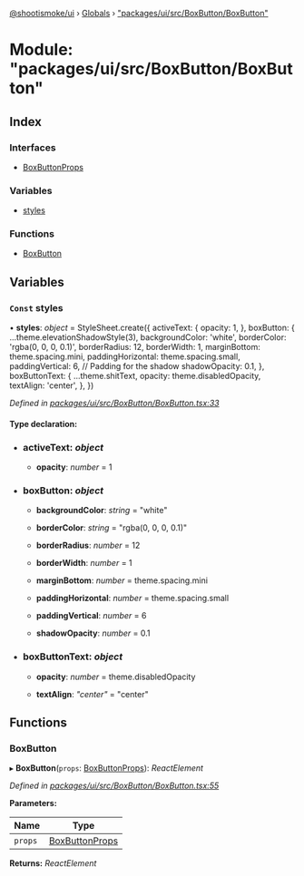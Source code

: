 [@shootismoke/ui](../README.md) › [Globals](../globals.md) › ["packages/ui/src/BoxButton/BoxButton"](_packages_ui_src_boxbutton_boxbutton_.md)

# Module: "packages/ui/src/BoxButton/BoxButton"

## Index

### Interfaces

* [BoxButtonProps](../interfaces/_packages_ui_src_boxbutton_boxbutton_.boxbuttonprops.md)

### Variables

* [styles](_packages_ui_src_boxbutton_boxbutton_.md#const-styles)

### Functions

* [BoxButton](_packages_ui_src_boxbutton_boxbutton_.md#boxbutton)

## Variables

### `Const` styles

• **styles**: *object* = StyleSheet.create({
	activeText: {
		opacity: 1,
	},
	boxButton: {
		...theme.elevationShadowStyle(3),
		backgroundColor: 'white',
		borderColor: 'rgba(0, 0, 0, 0.1)',
		borderRadius: 12,
		borderWidth: 1,
		marginBottom: theme.spacing.mini,
		paddingHorizontal: theme.spacing.small,
		paddingVertical: 6, // Padding for the shadow
		shadowOpacity: 0.1,
	},
	boxButtonText: {
		...theme.shitText,
		opacity: theme.disabledOpacity,
		textAlign: 'center',
	},
})

*Defined in [packages/ui/src/BoxButton/BoxButton.tsx:33](https://github.com/shootismoke/common/blob/af8195a/packages/ui/src/BoxButton/BoxButton.tsx#L33)*

#### Type declaration:

* ### **activeText**: *object*

  * **opacity**: *number* = 1

* ### **boxButton**: *object*

  * **backgroundColor**: *string* = "white"

  * **borderColor**: *string* = "rgba(0, 0, 0, 0.1)"

  * **borderRadius**: *number* = 12

  * **borderWidth**: *number* = 1

  * **marginBottom**: *number* = theme.spacing.mini

  * **paddingHorizontal**: *number* = theme.spacing.small

  * **paddingVertical**: *number* = 6

  * **shadowOpacity**: *number* = 0.1

* ### **boxButtonText**: *object*

  * **opacity**: *number* = theme.disabledOpacity

  * **textAlign**: *"center"* = "center"

## Functions

###  BoxButton

▸ **BoxButton**(`props`: [BoxButtonProps](../interfaces/_packages_ui_src_boxbutton_boxbutton_.boxbuttonprops.md)): *ReactElement*

*Defined in [packages/ui/src/BoxButton/BoxButton.tsx:55](https://github.com/shootismoke/common/blob/af8195a/packages/ui/src/BoxButton/BoxButton.tsx#L55)*

**Parameters:**

Name | Type |
------ | ------ |
`props` | [BoxButtonProps](../interfaces/_packages_ui_src_boxbutton_boxbutton_.boxbuttonprops.md) |

**Returns:** *ReactElement*
